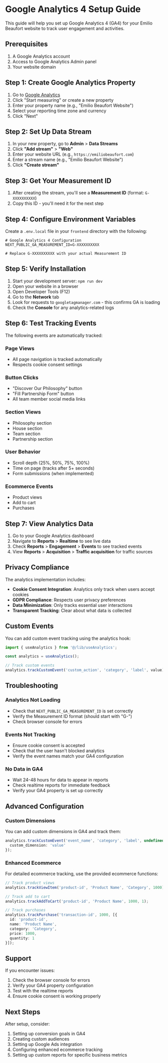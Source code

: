 # Google Analytics 4 Setup Guide

This guide will help you set up Google Analytics 4 (GA4) for your Emilio Beaufort website to track user engagement and activities.

## Prerequisites

1. A Google Analytics account
2. Access to Google Analytics Admin panel
3. Your website domain

## Step 1: Create Google Analytics Property

1. Go to [Google Analytics](https://analytics.google.com/)
2. Click "Start measuring" or create a new property
3. Enter your property name (e.g., "Emilio Beaufort Website")
4. Select your reporting time zone and currency
5. Click "Next"

## Step 2: Set Up Data Stream

1. In your new property, go to **Admin** > **Data Streams**
2. Click **"Add stream"** > **"Web"**
3. Enter your website URL (e.g., `https://emiliobeaufort.com`)
4. Enter a stream name (e.g., "Emilio Beaufort Website")
5. Click **"Create stream"**

## Step 3: Get Your Measurement ID

1. After creating the stream, you'll see a **Measurement ID** (format: `G-XXXXXXXXXX`)
2. Copy this ID - you'll need it for the next step

## Step 4: Configure Environment Variables

Create a `.env.local` file in your `frontend` directory with the following:

```env
# Google Analytics 4 Configuration
NEXT_PUBLIC_GA_MEASUREMENT_ID=G-XXXXXXXXXX

# Replace G-XXXXXXXXXX with your actual Measurement ID
```

## Step 5: Verify Installation

1. Start your development server: `npm run dev`
2. Open your website in a browser
3. Open Developer Tools (F12)
4. Go to the **Network** tab
5. Look for requests to `googletagmanager.com` - this confirms GA is loading
6. Check the **Console** for any analytics-related logs

## Step 6: Test Tracking Events

The following events are automatically tracked:

### Page Views
- All page navigation is tracked automatically
- Respects cookie consent settings

### Button Clicks
- "Discover Our Philosophy" button
- "Fill Partnership Form" button
- All team member social media links

### Section Views
- Philosophy section
- House section
- Team section
- Partnership section

### User Behavior
- Scroll depth (25%, 50%, 75%, 100%)
- Time on page (tracks after 5+ seconds)
- Form submissions (when implemented)

### Ecommerce Events
- Product views
- Add to cart
- Purchases

## Step 7: View Analytics Data

1. Go to your Google Analytics dashboard
2. Navigate to **Reports** > **Realtime** to see live data
3. Check **Reports** > **Engagement** > **Events** to see tracked events
4. View **Reports** > **Acquisition** > **Traffic acquisition** for traffic sources

## Privacy Compliance

The analytics implementation includes:

- **Cookie Consent Integration**: Analytics only track when users accept cookies
- **GDPR Compliance**: Respects user privacy preferences
- **Data Minimization**: Only tracks essential user interactions
- **Transparent Tracking**: Clear about what data is collected

## Custom Events

You can add custom event tracking using the analytics hook:

```typescript
import { useAnalytics } from '@/lib/useAnalytics';

const analytics = useAnalytics();

// Track custom events
analytics.trackCustomEvent('custom_action', 'category', 'label', value);
```

## Troubleshooting

### Analytics Not Loading
- Check that `NEXT_PUBLIC_GA_MEASUREMENT_ID` is set correctly
- Verify the Measurement ID format (should start with "G-")
- Check browser console for errors

### Events Not Tracking
- Ensure cookie consent is accepted
- Check that the user hasn't blocked analytics
- Verify the event names match your GA4 configuration

### No Data in GA4
- Wait 24-48 hours for data to appear in reports
- Check realtime reports for immediate feedback
- Verify your GA4 property is set up correctly

## Advanced Configuration

### Custom Dimensions
You can add custom dimensions in GA4 and track them:

```typescript
analytics.trackCustomEvent('event_name', 'category', 'label', undefined, {
  custom_dimension: 'value'
});
```

### Enhanced Ecommerce
For detailed ecommerce tracking, use the provided ecommerce functions:

```typescript
// Track product views
analytics.trackViewItem('product-id', 'Product Name', 'Category', 1000);

// Track add to cart
analytics.trackAddToCart('product-id', 'Product Name', 1000, 1);

// Track purchases
analytics.trackPurchase('transaction-id', 1000, [{
  id: 'product-id',
  name: 'Product Name',
  category: 'Category',
  price: 1000,
  quantity: 1
}]);
```

## Support

If you encounter issues:

1. Check the browser console for errors
2. Verify your GA4 property configuration
3. Test with the realtime reports
4. Ensure cookie consent is working properly

## Next Steps

After setup, consider:

1. Setting up conversion goals in GA4
2. Creating custom audiences
3. Setting up Google Ads integration
4. Configuring enhanced ecommerce tracking
5. Setting up custom reports for specific business metrics 
